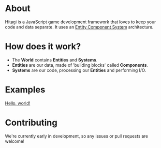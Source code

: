 # About
Hitagi is a JavaScript game development framework that loves to keep your code and data separate. It uses an [Entity Component System](http://en.wikipedia.org/wiki/Entity_component_system) architecture.

# How does it work?
* The **World** contains **Entities** and **Systems**.
* **Entities** are our data, made of 'building blocks' called **Components**.
* **Systems** are our code, processing our **Entities** and performing I/O.

# Examples
[Hello, world!](http://codepen.io/Purpwood/pen/dozPJw?editors=001)

# Contributing
We're currently early in development, so any issues or pull requests are welcome!
